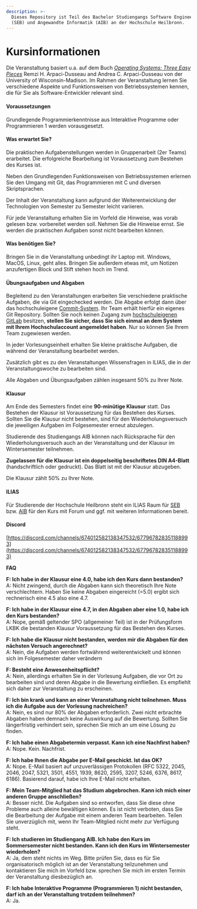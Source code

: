 ```yaml
---
description: >-
  Dieses Repository ist Teil des Bachelor Studiengangs Software Engineering
  (SEB) und Angewandte Informatik (AIB) an der Hochschule Heilbronn.
---
```


# Kursinformationen

Die Veranstaltung basiert u.a. auf dem Buch [_Operating Systems: Three Easy Pieces_](https://pages.cs.wisc.edu/\~remzi/OSTEP/) Remzi H. Arpaci-Dusseau and Andrea C. Arpaci-Dusseau von der University of Wisconsin-Madison. Im Rahmen der Veranstaltung lernen Sie verschiedene Aspekte und Funktionsweisen von Betriebssystemen kennen, die für Sie als Software-Entwickler relevant sind.

#### Voraussetzungen <a href="#voraussetzungen" id="voraussetzungen"></a>

Grundlegende Programmierkenntnisse aus Interaktive Programme oder Programmieren 1 werden vorausgesetzt.

#### Was erwartet Sie? <a href="#was-erwartet-sie" id="was-erwartet-sie"></a>

Die praktischen Aufgabenstellungen werden in Gruppenarbeit (2er Teams) erarbeitet. Die erfolgreiche Bearbeitung ist Voraussetzung zum Bestehen des Kurses ist.

Neben den Grundlegenden Funktionsweisen von Betriebssystemen erlernen Sie den Umgang mit Git, das Programmieren mit C und diversen Skriptsprachen.

Der Inhalt der Veranstaltung kann aufgrund der Weiterentwicklung der Technologien von Semester zu Semester leicht variieren.

Für jede Veranstaltung erhalten Sie im Vorfeld die Hinweise, was vorab gelesen bzw. vorbereitet werden soll. Nehmen Sie die Hinweise ernst. Sie werden die praktischen Aufgaben sonst nicht bearbeiten können.

#### Was benötigen Sie? <a href="#was-benoetigen-sie" id="was-benoetigen-sie"></a>

Bringen Sie in die Veranstaltung unbedingt ihr Laptop mit. Windows, MacOS, Linux, geht alles. Bringen Sie außerdem etwas mit, um Notizen anzufertigen Block und Stift stehen hoch im Trend.

#### Übungsaufgaben und Abgaben <a href="#uebungsaufgaben-und-abgaben" id="uebungsaufgaben-und-abgaben"></a>

Begleitend zu den Veranstaltungen erarbeiten Sie verschiedene praktische Aufgaben, die via Git eingechecked werden. Die Abgabe erfolgt dann über das hochschuleigene [Commit-System](https://commit.it.hs-heilbronn.de/). Ihr Team erhält hierfür ein eigenes Git Repository. Sollten Sie noch keinen Zugang zum [hochschuleigenen GitLab](https://git.it.hs-heilbronn.de/) besitzen, **stellen Sie sicher, dass Sie sich einmal an dem System mit Ihrem Hochschulaccount angemeldet haben**. Nur so können Sie Ihrem Team zugewiesen werden.

In jeder Vorlesungseinheit erhalten Sie kleine praktische Aufgaben, die während der Veranstaltung bearbeitet werden.

Zusätzlich gibt es zu den Veranstaltungen Wissensfragen in ILIAS, die in der Veranstaltungswoche zu bearbeiten sind.

Alle Abgaben und Übungsaufgaben zählen insgesamt 50% zu Ihrer Note.

#### Klausur <a href="#klausur" id="klausur"></a>

Am Ende des Semesters findet eine **90-minütige Klausur** statt. Das Bestehen der Klausur ist Voraussetzung für das Bestehen des Kurses. Sollten Sie die Klausur nicht bestehen, sind für den Wiederholungsversuch die jeweiligen Aufgaben im Folgesemester erneut abzulegen.

Studierende des Studiengangs AIB können nach Rücksprache für den Wiederholungsversuch auch an der Veranstaltung und der Klausur im Wintersemester teilnehmen.

**Zugelassen für die Klausur ist ein doppelseitig beschriftetes DIN A4-Blatt** (handschriftlich oder gedruckt). Das Blatt ist mit der Klausur abzugeben.

Die Klausur zählt 50% zu Ihrer Note.

#### ILIAS <a href="#ilias" id="ilias"></a>

Für Studierende der Hochschule Heilbronn steht ein ILIAS Raum für [SEB](https://ilias.hs-heilbronn.de/goto.php?target=crs\_360705\&client\_id=iliashhn) bzw. [AIB](https://ilias.hs-heilbronn.de/ilias.php?baseClass=ilrepositorygui\&ref\_id=607216) für den Kurs mit Forum und ggf. mit weiteren Informationen bereit.

#### Discord&#x20;

[https://discord.com/channels/674012582138347532/677967828351188993](https://discord.com/channels/674012582138347532/677967828351188993)

**FAQ**

**F: Ich habe in der Klausur eine 4.0, habe ich den Kurs dann bestanden?**\
A: Nicht zwingend, durch die Abgaben kann sich theoretisch Ihre Note verschlechtern. Haben Sie keine Abgaben eingereicht (=5.0) ergibt sich rechnerisch eine 4.5 also eine 4.7.

**F: Ich habe in der Klausur eine 4.7, in den Abgaben aber eine 1.0, habe ich den Kurs bestanden?**\
A: Nope, gemäß geltender SPO (allgemeiner Teil) ist in der Prüfungsform LKBK die bestanden Klausur Voraussetzung für das Bestehen des Kurses.

**F: Ich habe die Klausur nicht bestanden, werden mir die Abgaben für den nächsten Versuch angerechnet?**\
A: Nein, die Aufgaben werden fortwährend weiterentwickelt und können sich im Folgesemester daher verändern

**F: Besteht eine Anwesenheitspflicht?**\
A: Nein, allerdings erhalten Sie in der Vorlesung Aufgaben, die vor Ort zu bearbeiten sind und deren Abgabe in die Bewertung einfließen. Es empfiehlt sich daher zur Veranstaltung zu erscheinen.

**F: Ich bin krank und kann an einer Veranstaltung nicht teilnehmen. Muss ich die Aufgabe aus der Vorlesung nachreichen?**\
A: Nein, es sind nur 80% der Abgaben erforderlich. Zwei nicht erbrachte Abgaben haben demnach keine Auswirkung auf die Bewertung. Sollten Sie längerfristig verhindert sein, sprechen Sie mich an um eine Lösung zu finden.

**F: Ich habe einen Abgabetermin verpasst. Kann ich eine Nachfirst haben?**\
A: Nope. Kein. Nachfrist.

**F: Ich habe Ihnen die Abgabe per E-Mail geschickt. Ist das OK?**\
A: Nope. E-Mail basiert auf unzuverlässigen Protokollen (RFC 5322, 2045, 2046, 2047, 5321, 3501, 4551, 1939, 8620, 2595, 3207, 5246, 6376, 8617, 6186). Basierend darauf, habe ich Ihre E-Mail nicht erhalten.

**F: Mein Team-Mitglied hat das Studium abgebrochen. Kann ich mich einer anderen Gruppe anschließen?**\
A: Besser nicht. Die Aufgaben sind so entworfen, dass Sie diese ohne Probleme auch alleine bewältigen können. Es ist nicht verboten, dass Sie die Bearbeitung der Aufgabe mit einem anderen Team bearbeiten. Teilen Sie unverzüglich mit, wenn Ihr Team-Mitglied nicht mehr zur Verfügung steht.

**F: Ich studieren im Studiengang AIB. Ich habe den Kurs im Sommersemester nicht bestanden. Kann ich den Kurs im Wintersemester wiederholen?**\
A: Ja, dem steht nichts im Weg. Bitte prüfen Sie, dass es für Sie organisatorisch möglich ist an der Veranstaltung teilzunehmen und kontaktieren Sie mich im Vorfeld bzw. sprechen Sie mich im ersten Termin der Veranstaltung diesbezüglich an.

**F: Ich habe Interaktive Programme (Programmieren 1) nicht bestanden, darf ich an der Veranstaltung trotzdem teilnehmen?**\
A: Ja.
